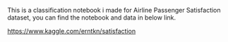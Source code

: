This is a classification notebook i made for Airline Passenger Satisfaction dataset, you can find the notebook and data in below link.

https://www.kaggle.com/erntkn/satisfaction
